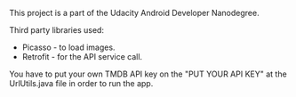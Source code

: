 This project is a part of the Udacity Android Developer Nanodegree.


Third party libraries used: 
  - Picasso - to load images.
  - Retrofit - for the API service call.
  
You have to put your own TMDB API key on the "PUT YOUR API KEY" at the UrlUtils.java file in order to run the app.
